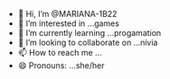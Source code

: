 - 👋 Hi, I’m @MARIANA-1B22
- 👀 I’m interested in ...games
- 🌱 I’m currently learning ...progamation
- 💞️ I’m looking to collaborate on ...nivia
- 📫 How to reach me ...
- 😄 Pronouns: ...she/her
